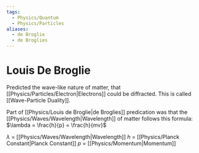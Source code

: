 ```yaml
---
tags:
  - Physics/Quantum
  - Physics/Particles
aliases:
  - de Broglie
  - de Broglies
---
```

# Louis De Broglie
Predicted the wave-like nature of matter, that [[Physics/Particles/Electron|Electrons]] could be diffracted. This is called [[Wave-Particle Duality]].

Part of [[Physics/Louis de Broglie|de Broglies]] predication was that the [[Physics/Waves/Wavelength|Wavelength]] of matter follows this formula:
$\lambda = \frac{h}{p} = \frac{h}{mv}$

$\lambda$ = [[Physics/Waves/Wavelength|Wavelength]]
$h$ = [[Physics/Planck Constant|Planck Constant]]
$p$ = [[Physics/Momentum|Momentum]]


